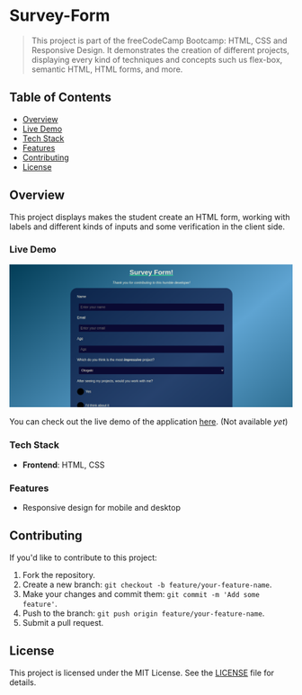 # Survey-Form 

> This project is part of the freeCodeCamp Bootcamp: HTML, CSS and Responsive Design. It demonstrates the creation of different projects, displaying every kind of techniques and concepts such us flex-box, semantic HTML, HTML forms, and more.

## Table of Contents

- [Overview](#overview)
- [Live Demo](#live-demo)
- [Tech Stack](#tech-stack)
- [Features](#features)
- [Contributing](#contributing)
- [License](#license)

## Overview

This project displays makes the student create an HTML form, working with labels and different kinds of inputs and some verification in the client side.

### Live Demo

![alt text](./assets/app.png)

You can check out the live demo of the application [here](#). (Not available *yet*)

### Tech Stack

- **Frontend**: HTML, CSS 

### Features

- Responsive design for mobile and desktop

## Contributing

If you'd like to contribute to this project:

1. Fork the repository.
2. Create a new branch: `git checkout -b feature/your-feature-name`.
3. Make your changes and commit them: `git commit -m 'Add some feature'`.
4. Push to the branch: `git push origin feature/your-feature-name`.
5. Submit a pull request.

## License

This project is licensed under the MIT License. See the [LICENSE](LICENSE) file for details.